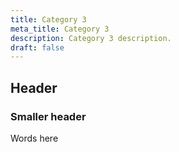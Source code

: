 ```yaml
---
title: Category 3
meta_title: Category 3
description: Category 3 description.
draft: false
---
```


## Header

### Smaller header

Words here
